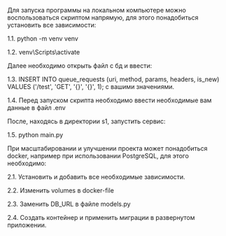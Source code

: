 Для запуска программы на локальном компьютере можно воспользоваться скриптом напрямую, для этого понадобиться установить все зависимости:

1.1. python -m venv venv

1.2. venv\Scripts\activate

Далее необходимо открыть файл с бд и ввести:

1.3. INSERT INTO queue_requests (uri, method, params, headers, is_new) VALUES ('/test', 'GET', '{}', '{}', 1); с вашими значениями.

1.4. Перед запуском скрипта необходимо ввести необходимые вам данные в файл .env

После, находясь в директории s1, запустить сервис:

1.5. python main.py

При масштабировании и улучшении проекта может понадобиться docker, например при использовании PostgreSQL, для этого необходимо: 

2.1. Установить и добавить все необходимые зависимости.

2.2. Изменить volumes в docker-file

2.3. Заменить DB_URL в файле models.py

2.4. Создать контейнер и применить миграции в развернутом приложении. 
